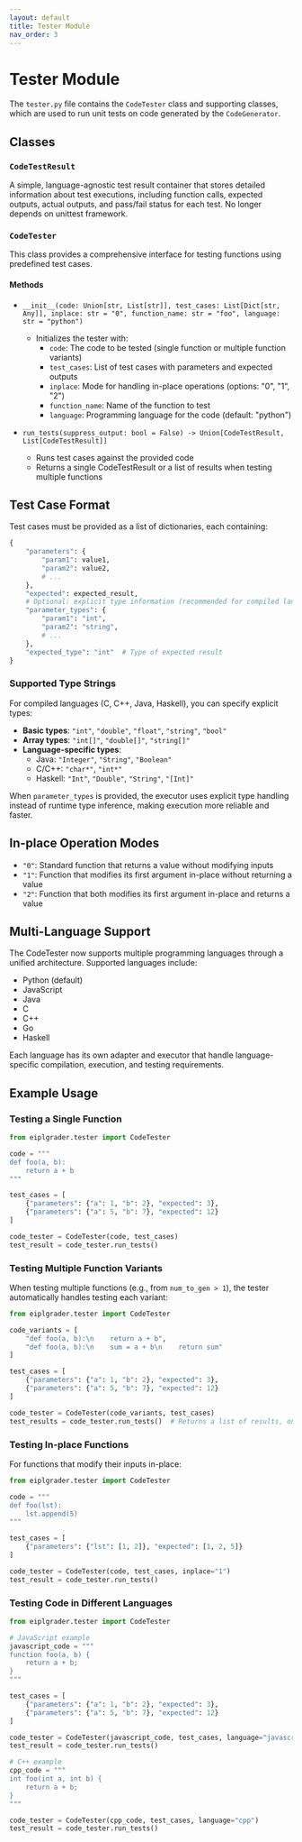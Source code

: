```yaml
---
layout: default
title: Tester Module
nav_order: 3
---
```


# Tester Module

The `tester.py` file contains the `CodeTester` class and supporting classes, which are used to run unit tests on code generated by the `CodeGenerator`.

## Classes

### `CodeTestResult`

A simple, language-agnostic test result container that stores detailed information about test executions, including function calls, expected outputs, actual outputs, and pass/fail status for each test. No longer depends on unittest framework.

### `CodeTester`

This class provides a comprehensive interface for testing functions using predefined test cases.

#### Methods

- `__init__(code: Union[str, List[str]], test_cases: List[Dict[str, Any]], inplace: str = "0", function_name: str = "foo", language: str = "python")`
  - Initializes the tester with:
    - `code`: The code to be tested (single function or multiple function variants)
    - `test_cases`: List of test cases with parameters and expected outputs
    - `inplace`: Mode for handling in-place operations (options: "0", "1", "2")
    - `function_name`: Name of the function to test
    - `language`: Programming language for the code (default: "python")
  
- `run_tests(suppress_output: bool = False) -> Union[CodeTestResult, List[CodeTestResult]]`
  - Runs test cases against the provided code
  - Returns a single CodeTestResult or a list of results when testing multiple functions

## Test Case Format

Test cases must be provided as a list of dictionaries, each containing:

```python
{
    "parameters": {
        "param1": value1,
        "param2": value2,
        # ...
    },
    "expected": expected_result,
    # Optional: explicit type information (recommended for compiled languages)
    "parameter_types": {
        "param1": "int",
        "param2": "string",
        # ...
    },
    "expected_type": "int"  # Type of expected result
}
```

### Supported Type Strings

For compiled languages (C, C++, Java, Haskell), you can specify explicit types:

- **Basic types**: `"int"`, `"double"`, `"float"`, `"string"`, `"bool"`
- **Array types**: `"int[]"`, `"double[]"`, `"string[]"`
- **Language-specific types**: 
  - Java: `"Integer"`, `"String"`, `"Boolean"`
  - C/C++: `"char*"`, `"int*"`
  - Haskell: `"Int"`, `"Double"`, `"String"`, `"[Int]"`

When `parameter_types` is provided, the executor uses explicit type handling instead of runtime type inference, making execution more reliable and faster.

## In-place Operation Modes

- `"0"`: Standard function that returns a value without modifying inputs
- `"1"`: Function that modifies its first argument in-place without returning a value
- `"2"`: Function that both modifies its first argument in-place and returns a value

## Multi-Language Support

The CodeTester now supports multiple programming languages through a unified architecture. Supported languages include:

- Python (default)
- JavaScript
- Java
- C
- C++
- Go
- Haskell

Each language has its own adapter and executor that handle language-specific compilation, execution, and testing requirements.

## Example Usage

### Testing a Single Function

```python
from eiplgrader.tester import CodeTester

code = """
def foo(a, b):
    return a + b
"""

test_cases = [
    {"parameters": {"a": 1, "b": 2}, "expected": 3},
    {"parameters": {"a": 5, "b": 7}, "expected": 12}
]

code_tester = CodeTester(code, test_cases)
test_result = code_tester.run_tests()
```

### Testing Multiple Function Variants

When testing multiple functions (e.g., from `num_to_gen > 1`), the tester automatically handles testing each variant:

```python
from eiplgrader.tester import CodeTester

code_variants = [
    "def foo(a, b):\n    return a + b",
    "def foo(a, b):\n    sum = a + b\n    return sum"
]

test_cases = [
    {"parameters": {"a": 1, "b": 2}, "expected": 3},
    {"parameters": {"a": 5, "b": 7}, "expected": 12}
]

code_tester = CodeTester(code_variants, test_cases)
test_results = code_tester.run_tests()  # Returns a list of results, one per variant
```

### Testing In-place Functions

For functions that modify their inputs in-place:

```python
from eiplgrader.tester import CodeTester

code = """
def foo(lst):
    lst.append(5)
"""

test_cases = [
    {"parameters": {"lst": [1, 2]}, "expected": [1, 2, 5]}
]

code_tester = CodeTester(code, test_cases, inplace="1")
test_result = code_tester.run_tests()
```

### Testing Code in Different Languages

```python
from eiplgrader.tester import CodeTester

# JavaScript example
javascript_code = """
function foo(a, b) {
    return a + b;
}
"""

test_cases = [
    {"parameters": {"a": 1, "b": 2}, "expected": 3},
    {"parameters": {"a": 5, "b": 7}, "expected": 12}
]

code_tester = CodeTester(javascript_code, test_cases, language="javascript")
test_result = code_tester.run_tests()
```

```python
# C++ example  
cpp_code = """
int foo(int a, int b) {
    return a + b;
}
"""

code_tester = CodeTester(cpp_code, test_cases, language="cpp")
test_result = code_tester.run_tests()
```
